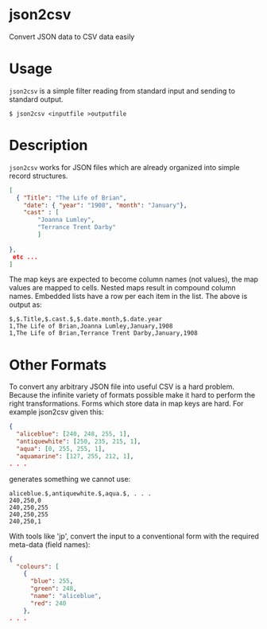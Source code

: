 # json2csv

Convert JSON data to CSV data easily

# Usage

`json2csv` is a simple filter reading from standard input and sending to standard output.

```
$ json2csv <inputfile >outputfile
```

# Description

`json2csv` works for JSON files which are already organized into simple record structures.

```JSON
[
  { "Title": "The Life of Brian",
    "date": { "year": "1908", "month": "January"},
	"cast" : [
	    "Joanna Lumley",
		"Terrance Trent Darby"
		]
	
},
 etc ...
]
```

The map keys are expected to become column names (not values), the map values are 
mapped to cells. Nested maps result in compound column names. Embedded lists have a 
row per each item in the list. The above is output as:

```
$,$.Title,$.cast.$,$.date.month,$.date.year
1,The Life of Brian,Joanna Lumley,January,1908
1,The Life of Brian,Terrance Trent Darby,January,1908
```

# Other Formats

To convert any arbitrary JSON file into useful CSV is a hard problem. Because the infinite
variety of formats possible make it hard to perform the right transformations. Forms which 
store data in map keys are hard. For example json2csv given this: 

```JSON
{
  "aliceblue": [240, 248, 255, 1],
  "antiquewhite": [250, 235, 215, 1],
  "aqua": [0, 255, 255, 1],
  "aquamarine": [127, 255, 212, 1],
. . .
```
generates something we cannot use:
```
aliceblue.$,antiquewhite.$,aqua.$, . . .
240,250,0
240,250,255
240,250,255
240,250,1
```
With tools like 'jp', convert the input to a conventional form with the required
meta-data (field names):
```JSON
{
  "colours": [
    {
      "blue": 255,
      "green": 248,
      "name": "aliceblue",
      "red": 240
    },
. . .
```